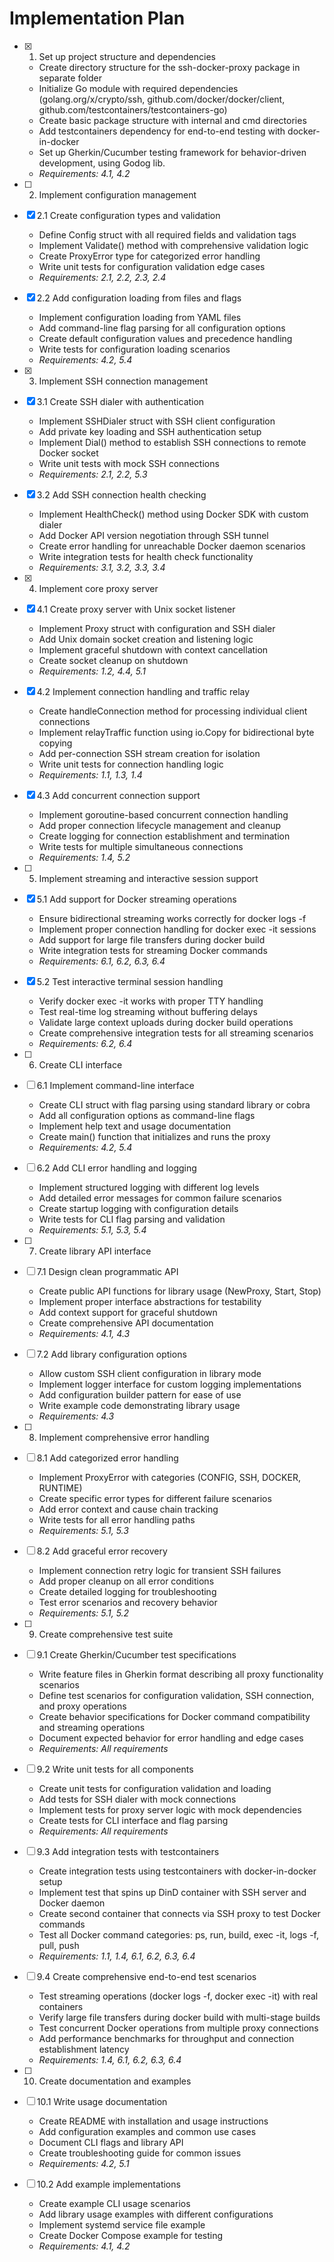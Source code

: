 # Implementation Plan

- [x] 1. Set up project structure and dependencies
  - Create directory structure for the ssh-docker-proxy package in separate folder
  - Initialize Go module with required dependencies (golang.org/x/crypto/ssh, github.com/docker/docker/client, github.com/testcontainers/testcontainers-go)
  - Create basic package structure with internal and cmd directories
  - Add testcontainers dependency for end-to-end testing with docker-in-docker
  - Set up Gherkin/Cucumber testing framework for behavior-driven development, using Godog lib.
  - _Requirements: 4.1, 4.2_

- [ ] 2. Implement configuration management
- [x] 2.1 Create configuration types and validation
  - Define Config struct with all required fields and validation tags
  - Implement Validate() method with comprehensive validation logic
  - Create ProxyError type for categorized error handling
  - Write unit tests for configuration validation edge cases
  - _Requirements: 2.1, 2.2, 2.3, 2.4_

- [x] 2.2 Add configuration loading from files and flags
  - Implement configuration loading from YAML files
  - Add command-line flag parsing for all configuration options
  - Create default configuration values and precedence handling
  - Write tests for configuration loading scenarios
  - _Requirements: 4.2, 5.4_

- [x] 3. Implement SSH connection management
- [x] 3.1 Create SSH dialer with authentication
  - Implement SSHDialer struct with SSH client configuration
  - Add private key loading and SSH authentication setup
  - Implement Dial() method to establish SSH connections to remote Docker socket
  - Write unit tests with mock SSH connections
  - _Requirements: 2.1, 2.2, 5.3_

- [x] 3.2 Add SSH connection health checking
  - Implement HealthCheck() method using Docker SDK with custom dialer
  - Add Docker API version negotiation through SSH tunnel
  - Create error handling for unreachable Docker daemon scenarios
  - Write integration tests for health check functionality
  - _Requirements: 3.1, 3.2, 3.3, 3.4_

- [x] 4. Implement core proxy server
- [x] 4.1 Create proxy server with Unix socket listener
  - Implement Proxy struct with configuration and SSH dialer
  - Add Unix domain socket creation and listening logic
  - Implement graceful shutdown with context cancellation
  - Create socket cleanup on shutdown
  - _Requirements: 1.2, 4.4, 5.1_

- [x] 4.2 Implement connection handling and traffic relay
  - Create handleConnection method for processing individual client connections
  - Implement relayTraffic function using io.Copy for bidirectional byte copying
  - Add per-connection SSH stream creation for isolation
  - Write unit tests for connection handling logic
  - _Requirements: 1.1, 1.3, 1.4_

- [x] 4.3 Add concurrent connection support
  - Implement goroutine-based concurrent connection handling
  - Add proper connection lifecycle management and cleanup
  - Create logging for connection establishment and termination
  - Write tests for multiple simultaneous connections
  - _Requirements: 1.4, 5.2_

- [ ] 5. Implement streaming and interactive session support
- [x] 5.1 Add support for Docker streaming operations
  - Ensure bidirectional streaming works correctly for docker logs -f
  - Implement proper connection handling for docker exec -it sessions
  - Add support for large file transfers during docker build
  - Write integration tests for streaming Docker commands
  - _Requirements: 6.1, 6.2, 6.3, 6.4_

- [x] 5.2 Test interactive terminal session handling
  - Verify docker exec -it works with proper TTY handling
  - Test real-time log streaming without buffering delays
  - Validate large context uploads during docker build operations
  - Create comprehensive integration tests for all streaming scenarios
  - _Requirements: 6.2, 6.4_

- [ ] 6. Create CLI interface
- [ ] 6.1 Implement command-line interface
  - Create CLI struct with flag parsing using standard library or cobra
  - Add all configuration options as command-line flags
  - Implement help text and usage documentation
  - Create main() function that initializes and runs the proxy
  - _Requirements: 4.2, 5.4_

- [ ] 6.2 Add CLI error handling and logging
  - Implement structured logging with different log levels
  - Add detailed error messages for common failure scenarios
  - Create startup logging with configuration details
  - Write tests for CLI flag parsing and validation
  - _Requirements: 5.1, 5.3, 5.4_

- [ ] 7. Create library API interface
- [ ] 7.1 Design clean programmatic API
  - Create public API functions for library usage (NewProxy, Start, Stop)
  - Implement proper interface abstractions for testability
  - Add context support for graceful shutdown
  - Create comprehensive API documentation
  - _Requirements: 4.1, 4.3_

- [ ] 7.2 Add library configuration options
  - Allow custom SSH client configuration in library mode
  - Implement logger interface for custom logging implementations
  - Add configuration builder pattern for ease of use
  - Write example code demonstrating library usage
  - _Requirements: 4.3_

- [ ] 8. Implement comprehensive error handling
- [ ] 8.1 Add categorized error handling
  - Implement ProxyError with categories (CONFIG, SSH, DOCKER, RUNTIME)
  - Create specific error types for different failure scenarios
  - Add error context and cause chain tracking
  - Write tests for all error handling paths
  - _Requirements: 5.1, 5.3_

- [ ] 8.2 Add graceful error recovery
  - Implement connection retry logic for transient SSH failures
  - Add proper cleanup on all error conditions
  - Create detailed logging for troubleshooting
  - Test error scenarios and recovery behavior
  - _Requirements: 5.1, 5.2_

- [ ] 9. Create comprehensive test suite
- [ ] 9.1 Create Gherkin/Cucumber test specifications
  - Write feature files in Gherkin format describing all proxy functionality scenarios
  - Define test scenarios for configuration validation, SSH connection, and proxy operations
  - Create behavior specifications for Docker command compatibility and streaming operations
  - Document expected behavior for error handling and edge cases
  - _Requirements: All requirements_

- [ ] 9.2 Write unit tests for all components
  - Create unit tests for configuration validation and loading
  - Add tests for SSH dialer with mock connections
  - Implement tests for proxy server logic with mock dependencies
  - Create tests for CLI interface and flag parsing
  - _Requirements: All requirements_

- [ ] 9.3 Add integration tests with testcontainers
  - Create integration tests using testcontainers with docker-in-docker setup
  - Implement test that spins up DinD container with SSH server and Docker daemon
  - Create second container that connects via SSH proxy to test Docker commands
  - Test all Docker command categories: ps, run, build, exec -it, logs -f, pull, push
  - _Requirements: 1.1, 1.4, 6.1, 6.2, 6.3, 6.4_

- [ ] 9.4 Create comprehensive end-to-end test scenarios
  - Test streaming operations (docker logs -f, docker exec -it) with real containers
  - Verify large file transfers during docker build with multi-stage builds
  - Test concurrent Docker operations from multiple proxy connections
  - Add performance benchmarks for throughput and connection establishment latency
  - _Requirements: 1.4, 6.1, 6.2, 6.3, 6.4_

- [ ] 10. Create documentation and examples
- [ ] 10.1 Write usage documentation
  - Create README with installation and usage instructions
  - Add configuration examples and common use cases
  - Document CLI flags and library API
  - Create troubleshooting guide for common issues
  - _Requirements: 4.2, 5.1_

- [ ] 10.2 Add example implementations
  - Create example CLI usage scenarios
  - Add library usage examples with different configurations
  - Implement systemd service file example
  - Create Docker Compose example for testing
  - _Requirements: 4.1, 4.2_